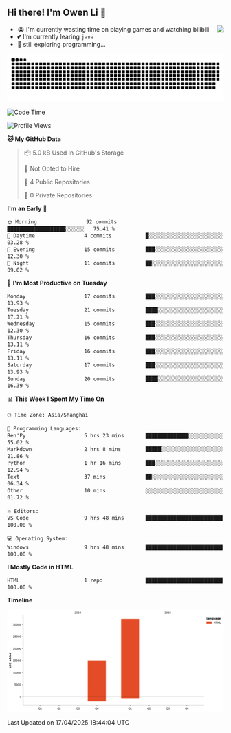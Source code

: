## Hi there! I'm Owen Li 👋

<a href="https://github.com/owenllli">
  <img align="right" src="https://github-readme-stats.vercel.app/api/top-langs/?username=owenllli&layout=normal" />
</a>

- 😭 I'm currently wasting time on playing games and watching bilibili
- 💕 I'm currently learing `java`
- 🤔 still exploring programming...

<!--
![Top Langs](https://github-readme-stats.vercel.app/api/top-langs/?username=owenllli&layout=normal)
-->

<picture>
  <source media="(prefers-color-scheme: dark)" srcset="https://raw.githubusercontent.com/owenllli/owenllli/output/github-snake-dark.svg" />
  <source media="(prefers-color-scheme: light)" srcset="https://raw.githubusercontent.com/owenllli/owenllli/output/github-snake.svg" />
  <img alt="github-snake" src="https://raw.githubusercontent.com/owenllli/owenllli/output/github-snake.svg" />
</picture>

<!--START_SECTION:waka-->
![Code Time](http://img.shields.io/badge/Code%20Time-135%20hrs%2048%20mins-blue)

![Profile Views](http://img.shields.io/badge/Profile%20Views-0-blue)

**🐱 My GitHub Data** 

> 📦 5.0 kB Used in GitHub's Storage 
 > 
> 🚫 Not Opted to Hire
 > 
> 📜 4 Public Repositories 
 > 
> 🔑 0 Private Repositories 
 > 
**I'm an Early 🐤** 

```text
🌞 Morning                92 commits          ███████████████████░░░░░░   75.41 % 
🌆 Daytime                4 commits           █░░░░░░░░░░░░░░░░░░░░░░░░   03.28 % 
🌃 Evening                15 commits          ███░░░░░░░░░░░░░░░░░░░░░░   12.30 % 
🌙 Night                  11 commits          ██░░░░░░░░░░░░░░░░░░░░░░░   09.02 % 
```
📅 **I'm Most Productive on Tuesday** 

```text
Monday                   17 commits          ███░░░░░░░░░░░░░░░░░░░░░░   13.93 % 
Tuesday                  21 commits          ████░░░░░░░░░░░░░░░░░░░░░   17.21 % 
Wednesday                15 commits          ███░░░░░░░░░░░░░░░░░░░░░░   12.30 % 
Thursday                 16 commits          ███░░░░░░░░░░░░░░░░░░░░░░   13.11 % 
Friday                   16 commits          ███░░░░░░░░░░░░░░░░░░░░░░   13.11 % 
Saturday                 17 commits          ███░░░░░░░░░░░░░░░░░░░░░░   13.93 % 
Sunday                   20 commits          ████░░░░░░░░░░░░░░░░░░░░░   16.39 % 
```


📊 **This Week I Spent My Time On** 

```text
🕑︎ Time Zone: Asia/Shanghai

💬 Programming Languages: 
Ren'Py                   5 hrs 23 mins       ██████████████░░░░░░░░░░░   55.02 % 
Markdown                 2 hrs 8 mins        █████░░░░░░░░░░░░░░░░░░░░   21.86 % 
Python                   1 hr 16 mins        ███░░░░░░░░░░░░░░░░░░░░░░   12.94 % 
Text                     37 mins             ██░░░░░░░░░░░░░░░░░░░░░░░   06.34 % 
Other                    10 mins             ░░░░░░░░░░░░░░░░░░░░░░░░░   01.72 % 

🔥 Editors: 
VS Code                  9 hrs 48 mins       █████████████████████████   100.00 % 

💻 Operating System: 
Windows                  9 hrs 48 mins       █████████████████████████   100.00 % 
```

**I Mostly Code in HTML** 

```text
HTML                     1 repo              █████████████████████████   100.00 % 
```



**Timeline**

![Lines of Code chart](https://raw.githubusercontent.com/owenllli/owenllli/main/assets/bar_graph.png)


 Last Updated on 17/04/2025 18:44:04 UTC
<!--END_SECTION:waka-->
